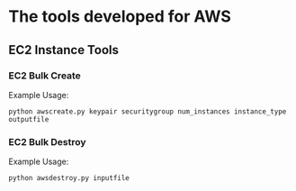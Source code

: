 # The tools developed for AWS

## EC2 Instance Tools

### EC2 Bulk Create

Example Usage:
    
    python awscreate.py keypair securitygroup num_instances instance_type outputfile

### EC2 Bulk Destroy

Example Usage:

    python awsdestroy.py inputfile

    
